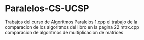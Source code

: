 # Paralelos-CS-UCSP
Trabajos del curso de Algoritmos Paralelos
1.cpp el trabajo de la comparacion de los algoritmos del libro en la pagina 22
mtrx.cpp comparacion de algoritmos de multiplicacion de matrices
